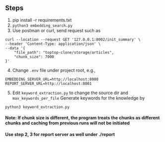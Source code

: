 
## Steps

1. pip install -r requirements.txt
2. `python3 embedding_search.py`
3. Use postman or curl, send request such as
```
curl --location --request GET '127.0.0.1:8002/init_summary' \
--header 'Content-Type: application/json' \
--data '{
    "file_path": "toptop-clone/storage/articles",
    "chunk_size": 7000
}'
```
4. Change `.env` file under project root, e.g., 
```
EMBEDDING_SERVER_URL=http://localhost:8000
REPORT_SERVER_URL=http://localhost:8001
```
5. Edit `keyword_extraction.py` to change the source dir and `max_keywords_per_file`
Generate keywords for the knowledge by
```
python3 keyword_extraction.py
```


#### Note: If chunk size is different, the program treats the chunks as different chunks and caching from previous runs will not be initiated
#### Use step 2, 3 for report server as well under ./report
